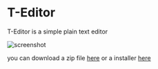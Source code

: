 # T-Editor

T-Editor is a simple plain text editor

![screenshot](https://kowal05.github.io/T-Editor/image.png)

you can download a zip file [here](https://github.com/kowal05/T-Editor/raw/master/T-Editor.zip)
or a installer [here](https://github.com/kowal05/T-Editor/raw/master/Installer.exe)
